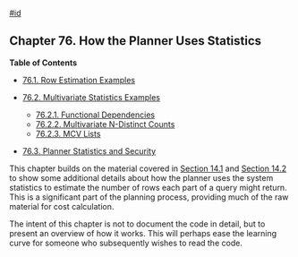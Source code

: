 [#id](#PLANNER-STATS-DETAILS)

## Chapter 76. How the Planner Uses Statistics

**Table of Contents**

- [76.1. Row Estimation Examples](row-estimation-examples)
- [76.2. Multivariate Statistics Examples](multivariate-statistics-examples)

  - [76.2.1. Functional Dependencies](multivariate-statistics-examples#FUNCTIONAL-DEPENDENCIES)
  - [76.2.2. Multivariate N-Distinct Counts](multivariate-statistics-examples#MULTIVARIATE-NDISTINCT-COUNTS)
  - [76.2.3. MCV Lists](multivariate-statistics-examples#MCV-LISTS)

- [76.3. Planner Statistics and Security](planner-stats-security)

This chapter builds on the material covered in [Section 14.1](using-explain) and [Section 14.2](planner-stats) to show some additional details about how the planner uses the system statistics to estimate the number of rows each part of a query might return. This is a significant part of the planning process, providing much of the raw material for cost calculation.

The intent of this chapter is not to document the code in detail, but to present an overview of how it works. This will perhaps ease the learning curve for someone who subsequently wishes to read the code.
